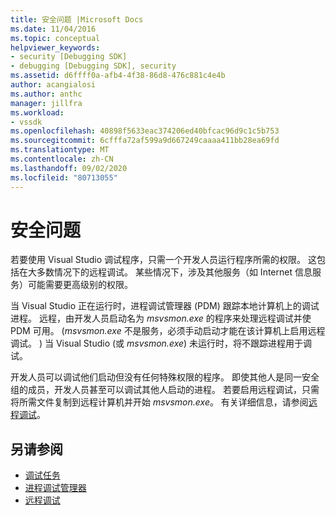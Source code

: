 ```yaml
---
title: 安全问题 |Microsoft Docs
ms.date: 11/04/2016
ms.topic: conceptual
helpviewer_keywords:
- security [Debugging SDK]
- debugging [Debugging SDK], security
ms.assetid: d6ffff0a-afb4-4f38-86d8-476c881c4e4b
author: acangialosi
ms.author: anthc
manager: jillfra
ms.workload:
- vssdk
ms.openlocfilehash: 40898f5633eac374206ed40bfcac96d9c1c5b753
ms.sourcegitcommit: 6cfffa72af599a9d667249caaaa411bb28ea69fd
ms.translationtype: MT
ms.contentlocale: zh-CN
ms.lasthandoff: 09/02/2020
ms.locfileid: "80713055"
---
```

# <a name="security-issues"></a>安全问题
若要使用 Visual Studio 调试程序，只需一个开发人员运行程序所需的权限。 这包括在大多数情况下的远程调试。 某些情况下，涉及其他服务（如 Internet 信息服务）可能需要更高级别的权限。

 当 Visual Studio 正在运行时，进程调试管理器 (PDM) 跟踪本地计算机上的调试进程。 远程，由开发人员启动名为 *msvsmon.exe* 的程序来处理远程调试并使 PDM 可用。  (*msvsmon.exe* 不是服务，必须手动启动才能在该计算机上启用远程调试。 ) 当 Visual Studio (或 *msvsmon.exe*) 未运行时，将不跟踪进程用于调试。

 开发人员可以调试他们启动但没有任何特殊权限的程序。 即使其他人是同一安全组的成员，开发人员甚至可以调试其他人启动的进程。 若要启用远程调试，只需将所需文件复制到远程计算机并开始 *msvsmon.exe*。 有关详细信息，请参阅[远程调试](../../debugger/remote-debugging.md)。

## <a name="see-also"></a>另请参阅
- [调试任务](../../extensibility/debugger/debugging-tasks.md)
- [进程调试管理器](../../extensibility/debugger/process-debug-manager.md)
- [远程调试](../../debugger/remote-debugging.md)
